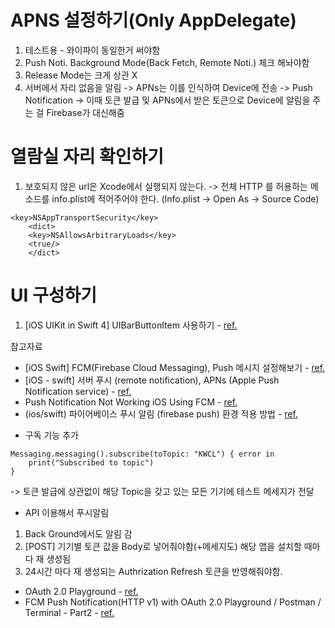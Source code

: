 <?xml version="1.0" encoding="UTF-8" standalone="no"?>
<document type="com.apple.InterfaceBuilder3.CocoaTouch.XIB" version="3.0" toolsVersion="13142" targetRuntime="iOS.CocoaTouch" propertyAccessControl="none" useAutolayout="YES" useTraitCollections="YES" useSafeAreas="YES" colorMatched="YES">
    <dependencies>
        <plugIn identifier="com.apple.InterfaceBuilder.IBCocoaTouchPlugin" version="12042"/>
    </dependencies>
    <objects>
        <placeholder placeholderIdentifier="IBFilesOwner" id="-1" userLabel="File's Owner"/>
        <placeholder placeholderIdentifier="IBFirstResponder" id="-2" customClass="UIResponder"/>
    </objects>
</document>

# APNS 설정하기(Only AppDelegate)

1. 테스트용 - 와이파이 동일한거 써야함
2. Push Noti. Background Mode(Back Fetch, Remote Noti.) 체크 해놔야함
3. Release Mode는 크게 상관 X 
4. 서버에서 자리 없음을 알림 -> APNs는 이를 인식하여 Device에 전송 -> Push Notification 
-> 이때 토큰 발급 및 APNs에서 받은 토큰으로 Device에 알림을 주는 걸 Firebase가 대신해줌

# 열람실 자리 확인하기
1. 보호되지 않은 url은 Xcode에서 실행되지 않는다. 
-> 전체 HTTP 를 허용하는 메소드를 info.plist에 적어주어야 한다. (Info.plist → Open As → Source Code)
```
<key>NSAppTransportSecurity</key>
    <dict>
    <key>NSAllowsArbitraryLoads</key>
    <true/>
    </dict>
``` 

# UI 구성하기
1. [iOS UIKit in Swift 4] UIBarButtonItem 사용하기 - [ref.](https://calmone.tistory.com/entry/iOS-UIKit-in-Swift-4-UIBarButtonItem-%EC%82%AC%EC%9A%A9%ED%95%98%EA%B8%B0)


참고자료
- [iOS Swift] FCM(Firebase Cloud Messaging), Push 메시지 설정해보기 - [ref.](https://medium.com/@jang.wangsu/ios-swift-fcm-firebase-cloud-messaging-push-%EB%A9%94%EC%8B%9C%EC%A7%80-%EC%84%A4%EC%A0%95%ED%95%B4%EB%B3%B4%EA%B8%B0-852a9af23b96)
- [iOS - swift] 서버 푸시 (remote notification), APNs (Apple Push Notification service) - [ref.](https://ios-development.tistory.com/264)
- Push Notification Not Working iOS Using FCM - [ref.](https://stackoverflow.com/questions/66152574/push-notification-not-working-ios-using-fcm)
- (ios/swift) 파이어베이스 푸시 알림 (firebase push) 환경 적용 방법 - [ref.](https://kkh0977.tistory.com/1399)

+ 구독 기능 추가 
```
Messaging.messaging().subscribe(toTopic: "KWCL") { error in
    print("Subscribed to topic")
}
```
-> 토큰 발급에 상관없이 해당 Topic을 갖고 있는 모든 기기에 테스트 메세지가 전달

+ API 이용해서 푸시알림

1. Back Ground에서도 알림 감
2. [POST] 기기별 토큰 값을 Body로 넣어줘야함(+메세지도) 해당 앱을 설치할 때마다 재 생성됨
3. 24시간 마다 재 생성되는 Authrization Refresh 토큰을 반영해줘야함.

- OAuth 2.0 Playground - [ref.](https://developers.google.com/oauthplayground/?code=4/0ARtbsJqOe8GBsH-Xr1DjTxXUmUuu4G5XoT0h4TY_SN2VPKyT3T_3dvwmYZcLnUPj4GjRiw&scope=https://www.googleapis.com/auth/cloud-platform)
- FCM Push Notification(HTTP v1) with OAuth 2.0 Playground / Postman / Terminal - Part2 - [ref.](https://soulduse.tistory.com/95)
